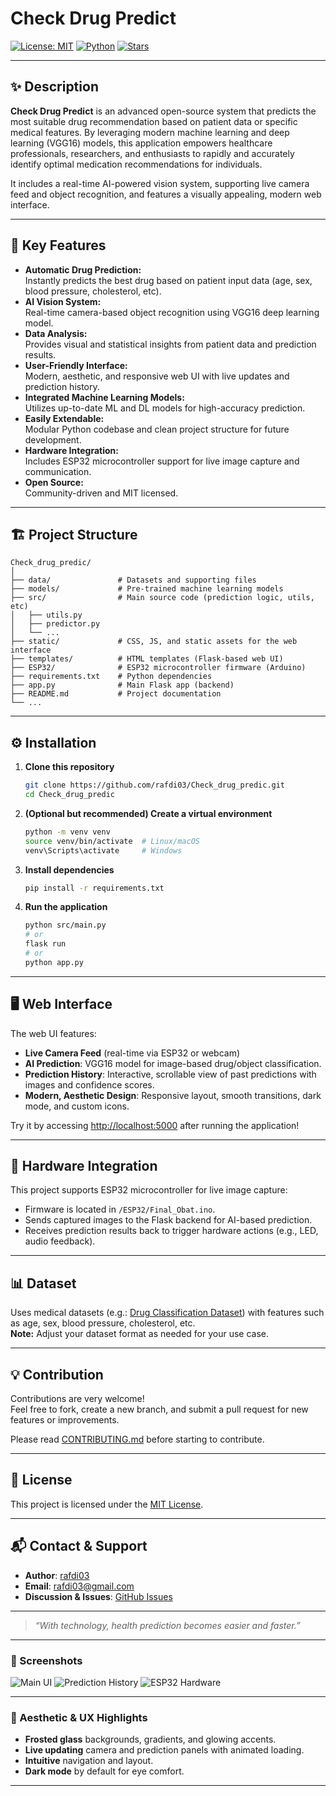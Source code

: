 # Check Drug Predict

[![License: MIT](https://img.shields.io/badge/License-MIT-blue.svg)](LICENSE)
[![Python](https://img.shields.io/badge/Python-3.7%2B-blue.svg)](https://www.python.org/)
[![Stars](https://img.shields.io/github/stars/rafdi03/Check_drug_predic?style=social)](https://github.com/rafdi03/Check_drug_predic/stargazers)

---

## ✨ Description

**Check Drug Predict** is an advanced open-source system that predicts the most suitable drug recommendation based on patient data or specific medical features. By leveraging modern machine learning and deep learning (VGG16) models, this application empowers healthcare professionals, researchers, and enthusiasts to rapidly and accurately identify optimal medication recommendations for individuals.

It includes a real-time AI-powered vision system, supporting live camera feed and object recognition, and features a visually appealing, modern web interface.

---

## 🚀 Key Features

- **Automatic Drug Prediction:**  
  Instantly predicts the best drug based on patient input data (age, sex, blood pressure, cholesterol, etc).
- **AI Vision System:**  
  Real-time camera-based object recognition using VGG16 deep learning model.
- **Data Analysis:**  
  Provides visual and statistical insights from patient data and prediction results.
- **User-Friendly Interface:**  
  Modern, aesthetic, and responsive web UI with live updates and prediction history.
- **Integrated Machine Learning Models:**  
  Utilizes up-to-date ML and DL models for high-accuracy prediction.
- **Easily Extendable:**  
  Modular Python codebase and clean project structure for future development.
- **Hardware Integration:**  
  Includes ESP32 microcontroller support for live image capture and communication.
- **Open Source:**  
  Community-driven and MIT licensed.

---

## 🏗️ Project Structure

```
Check_drug_predic/
│
├── data/               # Datasets and supporting files
├── models/             # Pre-trained machine learning models
├── src/                # Main source code (prediction logic, utils, etc)
│   ├── utils.py
│   ├── predictor.py
│   └── ...
├── static/             # CSS, JS, and static assets for the web interface
├── templates/          # HTML templates (Flask-based web UI)
├── ESP32/              # ESP32 microcontroller firmware (Arduino)
├── requirements.txt    # Python dependencies
├── app.py              # Main Flask app (backend)
├── README.md           # Project documentation
└── ...
```

---

## ⚙️ Installation

1. **Clone this repository**
    ```bash
    git clone https://github.com/rafdi03/Check_drug_predic.git
    cd Check_drug_predic
    ```

2. **(Optional but recommended) Create a virtual environment**
    ```bash
    python -m venv venv
    source venv/bin/activate  # Linux/macOS
    venv\Scripts\activate     # Windows
    ```

3. **Install dependencies**
    ```bash
    pip install -r requirements.txt
    ```

4. **Run the application**
    ```bash
    python src/main.py 
    # or
    flask run
    # or
    python app.py
    ```

---

## 🖥️ Web Interface

The web UI features:

- **Live Camera Feed** (real-time via ESP32 or webcam)
- **AI Prediction**: VGG16 model for image-based drug/object classification.
- **Prediction History**: Interactive, scrollable view of past predictions with images and confidence scores.
- **Modern, Aesthetic Design**: Responsive layout, smooth transitions, dark mode, and custom icons.

Try it by accessing [http://localhost:5000](http://localhost:5000) after running the application!

---

## 🤖 Hardware Integration

This project supports ESP32 microcontroller for live image capture:

- Firmware is located in `/ESP32/Final_Obat.ino`.
- Sends captured images to the Flask backend for AI-based prediction.
- Receives prediction results back to trigger hardware actions (e.g., LED, audio feedback).

---

## 📊 Dataset

Uses medical datasets (e.g.: [Drug Classification Dataset](https://www.kaggle.com/datasets/gauravduttakiit/drug-classification)) with features such as age, sex, blood pressure, cholesterol, etc.  
**Note:** Adjust your dataset format as needed for your use case.

---

## 💡 Contribution

Contributions are very welcome!  
Feel free to fork, create a new branch, and submit a pull request for new features or improvements.

Please read [CONTRIBUTING.md](CONTRIBUTING.md) before starting to contribute.

---

## 📄 License

This project is licensed under the [MIT License](LICENSE).

---

## 📬 Contact & Support

- **Author**: [rafdi03](https://github.com/rafdi03)
- **Email**: rafdi03@gmail.com
- **Discussion & Issues**: [GitHub Issues](https://github.com/rafdi03/Check_drug_predic/issues)

---

> _“With technology, health prediction becomes easier and faster.”_

---

### 🌈 Screenshots

![Main UI](static/images/demo_main_ui.png)
![Prediction History](static/images/demo_history.png)
![ESP32 Hardware](static/images/demo_esp32.jpg)

---

### 🎨 Aesthetic & UX Highlights

- **Frosted glass** backgrounds, gradients, and glowing accents.
- **Live updating** camera and prediction panels with animated loading.
- **Intuitive** navigation and layout.
- **Dark mode** by default for eye comfort.

---
